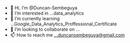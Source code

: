 - 👋 Hi, I’m @Duncan-Sembeguya
- 👀 I’m interested in ...data_analytics
- 🌱 I’m currently learning ...Google_Data_Analytics_Proffessional_Certificate
- 💞️ I’m looking to collaborate on ...
- 📫 How to reach me ...duncansembeguya@gmail.com

<!---
Duncan-Sembeguya/Duncan-Sembeguya is a ✨ special ✨ repository because its `README.md` (this file) appears on your GitHub profile.
You can click the Preview link to take a look at your changes.
--->
